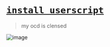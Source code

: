 # [`install userscript`](https://github.com/xNasuni/isitpink/raw/refs/heads/main/pink.user.js)

> my ocd is clensed

![image](https://github.com/user-attachments/assets/7c0535bb-ba13-4759-82cb-be62dc21b81a)
